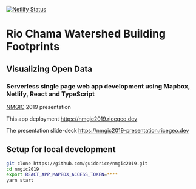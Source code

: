 [![Netlify Status](https://api.netlify.com/api/v1/badges/1512be37-59be-40d5-ab1e-cca5972f9b68/deploy-status)](https://app.netlify.com/sites/brave-wiles-91d757/deploys)

# Rio Chama Watershed Building Footprints

## Visualizing Open Data

### Serverless single page web app development using Mapbox, Netlify, React and TypeScript

[NMGIC](https://nmgic.com) 2019 presentation

This app deployment
https://nmgic2019.ricegeo.dev

The presentation slide-deck
https://nmgic2019-presentation.ricegeo.dev

## Setup for local development

```bash
git clone https://github.com/guidorice/nmgic2019.git
cd nmgic2019
export REACT_APP_MAPBOX_ACCESS_TOKEN=****
yarn start
```
